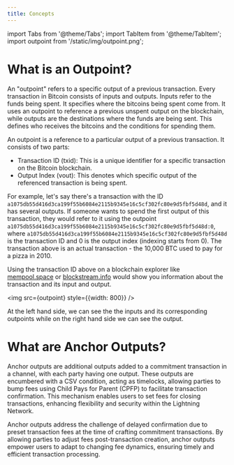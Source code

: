 ```yaml
---
title: Concepts
---
```


import Tabs from '@theme/Tabs';
import TabItem from '@theme/TabItem';
import outpoint from '/static/img/outpoint.png';


# What is an Outpoint?

An "outpoint" refers to a specific output of a previous transaction. Every transaction in Bitcoin consists of inputs and outputs. Inputs refer to the funds being spent. It specifies where the bitcoins being spent come from. It uses an outpoint to reference a previous unspent output on the blockchain, while outputs are the destinations where the funds are being sent. This defines who receives the bitcoins and the conditions for spending them.

An outpoint is a reference to a particular output of a previous transaction. It consists of two parts:

- Transaction ID (txid): This is a unique identifier for a specific transaction on the Bitcoin blockchain.
- Output Index (vout): This denotes which specific output of the referenced transaction is being spent.

For example, let's say there's a transaction with the ID `a1075db55d416d3ca199f55b6084e2115b9345e16c5cf302fc80e9d5fbf5d48d`, and it has several outputs. If someone wants to spend the first output of this transaction, they would refer to it using the outpoint `a1075db55d416d3ca199f55b6084e2115b9345e16c5cf302fc80e9d5fbf5d48d:0`, where `a1075db55d416d3ca199f55b6084e2115b9345e16c5cf302fc80e9d5fbf5d48d` is the transaction ID and 0 is the output index (indexing starts from 0).
The transaction above is an actual transaction - the 10,000 BTC used to pay for a pizza in 2010.

Using the transaction ID above on a blockchain explorer like [mempool.space](https://mempool.space) or [blockstream.info](https://blockstream.info) would show you information about the transaction and its input and output. 

<img src={outpoint} style={{width: 800}} />

At the left hand side, we can see the the inputs and its corresponding outpoints while on the right hand side we can see the output.

# What are Anchor Outputs?

Anchor outputs are additional outputs added to a commitment transaction in a channel, with each party having one output. These outputs are encumbered with a CSV condition, acting as timelocks, allowing parties to bump fees using Child Pays for Parent (CPFP) to facilitate transaction confirmation. This mechanism enables users to set fees for closing transactions, enhancing flexibility and security within the Lightning Network. 

Anchor outputs address the challenge of delayed confirmation due to preset transaction fees at the time of crafting commitment transactions. By allowing parties to adjust fees post-transaction creation, anchor outputs empower users to adapt to changing fee dynamics, ensuring timely and efficient transaction processing. 
